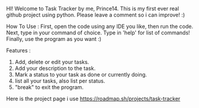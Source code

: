 HI! Welcome to Task Tracker by me, Prince14.
This is my first ever real github project using python.
Please leave a comment so i can improve! :)

How To Use :
First, open the code using any IDE you like, then run the code.
Next, type in your command of choice. Type in 'help' for list of commands!
Finally, use the program as you want :)

Features :
1. Add, delete or edit your tasks.
2. Add your description to the task.
3. Mark a status to your task as done or currently doing.
4. list all your tasks, also list per status.
5. "break" to exit the program.

Here is the project page i use
https://roadmap.sh/projects/task-tracker
